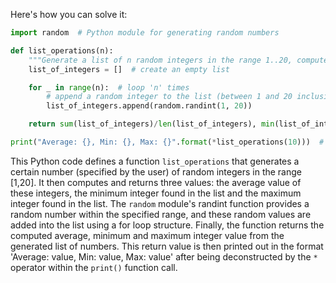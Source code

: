 Here's how you can solve it:
```python
import random  # Python module for generating random numbers

def list_operations(n):
    """Generate a list of n random integers in the range 1..20, compute their average, min and max values"""
    list_of_integers = []  # create an empty list

    for _ in range(n):  # loop 'n' times
        # append a random integer to the list (between 1 and 20 inclusive)
        list_of_integers.append(random.randint(1, 20))

    return sum(list_of_integers)/len(list_of_integers), min(list_of_integers), max(list_of_integers)  # return average, min and max of the list values

print("Average: {}, Min: {}, Max: {}".format(*list_operations(10)))  # generate a list of 10 random numbers and print their average, min and max
```
This Python code defines a function `list_operations` that generates a certain number (specified by the user) of random integers in the range [1,20]. It then computes and returns three values: the average value of these integers, the minimum integer found in the list and the maximum integer found in the list. The `random` module's randint function provides a random number within the specified range, and these random values are added into the list using a for loop structure. Finally, the function returns the computed average, minimum and maximum integer value from the generated list of numbers. This return value is then printed out in the format 'Average: value, Min: value, Max: value' after being deconstructed by the `*` operator within the `print()` function call.